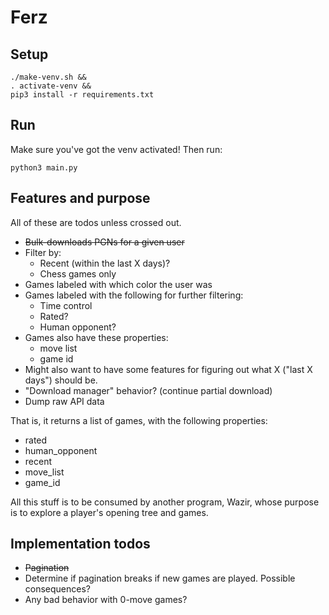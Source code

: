 # Ferz

## Setup

```
./make-venv.sh &&
. activate-venv &&
pip3 install -r requirements.txt
```

## Run

Make sure you've got the venv activated! Then run:

```
python3 main.py
```

## Features and purpose

All of these are todos unless crossed out.

- ~~Bulk-downloads PGNs for a given user~~
- Filter by:
  - Recent (within the last X days)?
  - Chess games only
- Games labeled with which color the user was
- Games labeled with the following for further filtering:
  - Time control
  - Rated?
  - Human opponent?
- Games also have these properties:
  - move list
  - game id
- Might also want to have some features for figuring out what X ("last X days") should be.
- "Download manager" behavior? (continue partial download)
- Dump raw API data

That is, it returns a list of games, with the following properties:

- rated
- human\_opponent
- recent
- move\_list
- game\_id

All this stuff is to be consumed by another program, Wazir, whose purpose is to
explore a player's opening tree and games.

## Implementation todos

- ~~Pagination~~
- Determine if pagination breaks if new games are played. Possible consequences?
- Any bad behavior with 0-move games?
